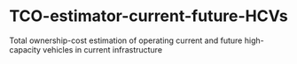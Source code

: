 # TCO-estimator-current-future-HCVs
Total ownership-cost estimation of operating current and future high-capacity vehicles in current infrastructure
